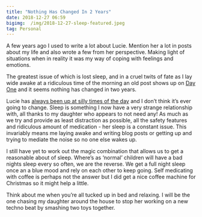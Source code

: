 ```yaml
---
title: "Nothing Has Changed In 2 Years"
date: 2018-12-27 06:59
bigimg:  /img/2018-12-27-sleep-featured.jpeg
tag: Personal
---
```

A few years ago I used to write a lot about Lucie. Mention her a lot in posts about my life and also wrote a few from her perspective. Making light of situations when in reality it was my way of coping with feelings and emotions.

The greatest issue of which is lost sleep, and in a cruel twits of fate as I lay wide awake at a ridiculous time of the morning an old post shows up on [Day One](https://gr36.com/2017-12-20-day-one-review/) and it seems nothing has changed in two years.

Lucie has [always been up at silly times of the day](https://gr36.com/2016-12-27-hello-4am/) and I don’t think it’s ever going to change. Sleep is something I now have a very strange relationship with, all thanks to my daughter who appears to not need any! As much as we try and provide as least distraction as possible, all the safety features and ridiculous amount of medication - her sleep is a constant issue. This invariably means me laying awake and writing blog posts or getting up and trying to mediate the noise so no one else wakes up.

I still have yet to work out the magic combination that allows us to get a reasonable about of sleep. Where’s as ‘normal’ children will have a bad nights sleep every so often, we are the reverse. We get a full night sleep once an a blue mood and rely on each other to keep going. Self medicating with coffee is perhaps not the answer but I did get a nice coffee machine for Christmas so it might help a little.

Think about me when you’re all tucked up in bed and relaxing. I will be the one chasing my daughter around the house to stop her working on a new techno beat by smashing two toys together.
